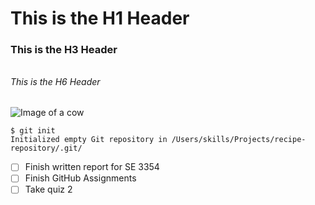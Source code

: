 # <h1> This is the H1 Header
### <h3> This is the H3 Header
###### <h6> This is the H6 Header
![Image of a cow](https://viterbi-web.usc.edu/~krupske/itp301/lab_04/img/cow2.jpeg)
```
$ git init
Initialized empty Git repository in /Users/skills/Projects/recipe-repository/.git/
```
- [ ] Finish written report for SE 3354
- [ ] Finish GitHub Assignments 
- [ ] Take quiz 2
